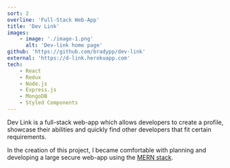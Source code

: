 ```yaml
---
sort: 2
overline: 'Full-Stack Web-App'
title: 'Dev Link'
images:
    - image: './image-1.png'
      alt: 'Dev-link home page'
github: 'https://github.com/bradypp/dev-link'
external: 'https://d-link.herokuapp.com'
tech:
    - React
    - Redux
    - Node.js
    - Express.js
    - MongoDB
    - Styled Components
---
```


Dev Link is a full-stack web-app which allows developers to create a profile, showcase their abilities and quickly find other developers that fit certain requirements.

In the creation of this project, I became comfortable with planning and developing a large secure web-app using the [MERN stack](https://www.mongodb.com/mern-stack).

